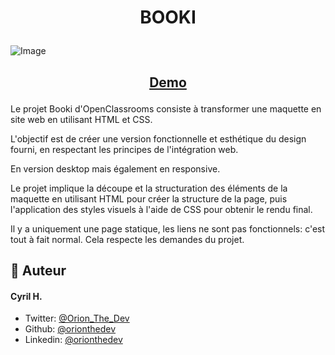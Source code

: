 # <p align="center">BOOKI

        
![Image](https://www.zupimages.net/up/22/41/supp.png)<h2 align="center">
  <a href="https://orionthedev.github.io/Projet2-OpenClassrooms/">Demo</a>
</h2>



 

Le projet Booki d'OpenClassrooms consiste à transformer une maquette en site web en utilisant HTML et CSS.

L'objectif est de créer une version fonctionnelle et esthétique du design fourni, en respectant les principes de l'intégration web.

En version desktop mais également en responsive.

Le projet implique la découpe et la structuration des éléments de la maquette en utilisant HTML pour créer la structure de la page, puis l'application des styles visuels à l'aide de CSS pour obtenir le rendu final.

Il y a uniquement une page statique, les liens ne sont pas fonctionnels: c'est tout à fait normal. 
Cela respecte les demandes du projet.



## 🙇 Auteur
#### Cyril H.
- Twitter: [@Orion_The_Dev](https://twitter.com/Orion_The_Dev)
- Github: [@orionthedev](https://orionthedev.github.io/Projet2-OpenClassrooms/)
- Linkedin: [@orionthedev](https://www.linkedin.com/in/orionthedev/)
        

